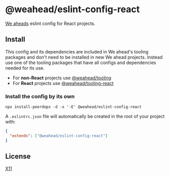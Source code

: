 # @weahead/eslint-config-react

[We aheads](https://www.weahead.se/) eslint config for React projects.

## Install

This config and its dependencies are included in We ahead's tooling packages and don't need to be installed in new We ahead projects. Instead use one of the tooling packages that have all configs and dependencies needed for its use.

- For **non-React** projects use [@weahead/tooling](https://github.com/weahead/tooling)
- For **React** projects use [@weahead/tooling-react](https://github.com/weahead/tooling-react)

### Install the config by its own

`npx install-peerdeps -d -x '-E' @weahead/eslint-config-react`

A `.eslintrc.json` file will automatically be created in the root of your project with:

```json
{
  "extends": ["@weahead/eslint-config-react"]
}
```

## License

[X11](LICENSE)
